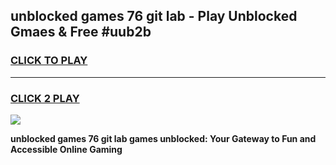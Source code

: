 
## unblocked games 76 git lab - Play Unblocked Gmaes & Free #uub2b
<h3>
<a href="https://premium.freeplayer.one?title=unblocked_games_76_git_lab&ref=03M">CLICK TO PLAY</a></h3>
<hr>

<h3>
<a href="https://premium.freeplayer.one?title=unblocked_games_76_git_lab&ref=03M">CLICK 2 PLAY</a>
  
</h3>

<a href="https://premium.freeplayer.one?title=unblocked_games_76_git_lab&ref=03M"><img src="https://clearcache.store/games.png"></a>


**unblocked games 76 git lab games unblocked: Your Gateway to Fun and Accessible Online Gaming**

